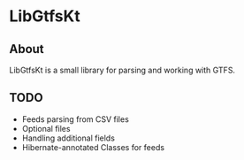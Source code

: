 # LibGtfsKt

## About

LibGtfsKt is a small library for parsing and working with GTFS.

## TODO

* Feeds parsing from CSV files
* Optional files
* Handling additional fields
* Hibernate-annotated Classes for feeds
